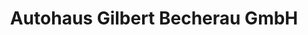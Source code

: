 ---
title: "Autohaus Gilbert Becherau GmbH"
url: /hagen/autohaus-gilbert-becherau-gmbh/
shop: Autowerkstatt
---